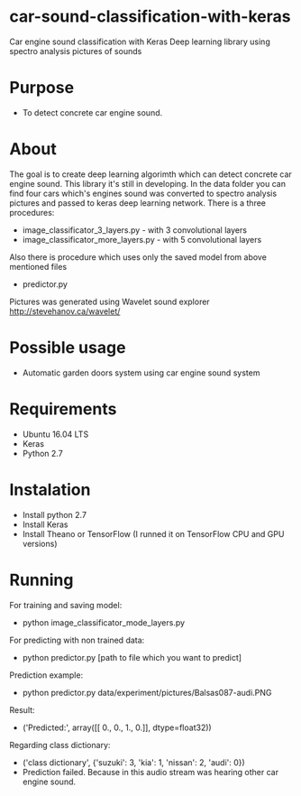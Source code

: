 # car-sound-classification-with-keras
Car engine sound classification with Keras Deep learning library using spectro analysis pictures of sounds

# Purpose
- To detect concrete car engine sound.

# About
The goal is to create deep learning algorimth which can detect concrete car engine sound. This library it's still in developing. In the data folder you can find four cars which's engines sound was converted to spectro analysis pictures and passed to keras deep learning network. There is a three procedures:
- image_classificator_3_layers.py - with 3 convolutional layers
- image_classificator_more_layers.py - with 5 convolutional layers

Also there is procedure which uses only the saved model from above mentioned files
- predictor.py

Pictures was generated using Wavelet sound explorer http://stevehanov.ca/wavelet/

# Possible usage
- Automatic garden doors system using car engine sound system

# Requirements
- Ubuntu 16.04 LTS
- Keras
- Python 2.7

# Instalation
- Install python 2.7
- Install Keras 
- Install Theano or TensorFlow (I runned it on TensorFlow CPU and GPU versions)

# Running
For training and saving model:
- python image_classificator_mode_layers.py

For predicting with non trained data:
- python predictor.py [path to file which you want to predict]

Prediction example:
- python predictor.py data/experiment/pictures/Balsas087-audi.PNG

Result:
-  ('Predicted:', array([[ 0.,  0.,  1.,  0.]], dtype=float32))

Regarding class dictionary:
- ('class dictionary', {'suzuki': 3, 'kia': 1, 'nissan': 2, 'audi': 0})
- Prediction failed. Because in this audio stream was hearing other car engine sound.


